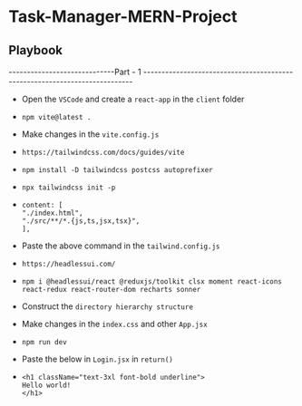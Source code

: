 # Task-Manager-MERN-Project

## Playbook

-----------------------------Part - 1 ---------------------------------------------------------------------------

* Open the `VSCode` and create a `react-app` in the `client` folder
*     npm vite@latest .
* Make changes in the `vite.config.js`
*     https://tailwindcss.com/docs/guides/vite
*     npm install -D tailwindcss postcss autoprefixer
*     npx tailwindcss init -p
*     content: [
      "./index.html",
      "./src/**/*.{js,ts,jsx,tsx}",
      ],
* Paste the above command in the `tailwind.config.js`

*     https://headlessui.com/
*     npm i @headlessui/react @reduxjs/toolkit clsx moment react-icons react-redux react-router-dom recharts sonner

* Construct the `directory hierarchy structure`
* Make changes in the `index.css` and other `App.jsx`
*     npm run dev
* Paste the below in `Login.jsx` in `return()`
*     <h1 className="text-3xl font-bold underline">
      Hello world!
      </h1>
